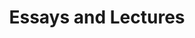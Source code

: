 ---
category: favorites
type: nonfiction

title: Essays and Lectures
author_first: Ralph Waldo
author_last: Emerson
description: Vestibulum id ligula porta felis euismod semper. Maecenas faucibus mollis interdum. Integer posuere erat a ante venenatis dapibus posuere velit aliquet.
thumb: emerson-essays.jpg
link: http://a.co/inxs1s7
---